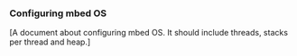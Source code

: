 ### Configuring mbed OS

[A document about configuring mbed OS. It should include threads, stacks per thread and heap.]
